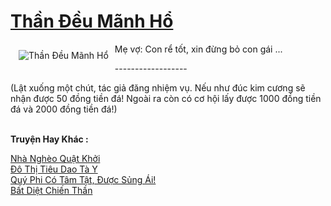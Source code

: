 <a href="https://truyenwiki.net/than-deu-manh-ho.35731/" title="Thần Đều Mãnh Hổ"><h1>Thần Đều Mãnh Hổ</h1></a><div style="display:table"><img align="right" style="float: left; padding: 10px;" src="https://truyenwiki.net/a/img/str/src/35731.jpg" alt="Thần Đều Mãnh Hổ">Mẹ vợ: Con rể tốt, xin đừng bỏ con gái ...<p></p> ------------------<p></p> (Lật xuống một chút, tác giả đăng nhiệm vụ. Nếu như đúc kim cương sẽ nhận được 50 đồng tiền đá! Ngoài ra còn có cơ hội lấy được 1000 đồng tiền đá và 2000 đồng tiền đá!)</div><p><br><b>Truyện Hay Khác :</b></p><a href="https://truyenwiki.net/nha-ngheo-quat-khoi.35638/" alt="Nhà Nghèo Quật Khởi">Nhà Nghèo Quật Khởi</a><br/><a href="https://github.com/nownovels/wikidich/tree/master/truyenhay/36390" alt="Đô Thị Tiêu Dao Tà Y">Đô Thị Tiêu Dao Tà Y</a><br/><a href="https://sangtacviet.wordpress.com/2020/10/22/quy-phi-co-tam-tat-duoc-sung-ai/" alt="Quý Phi Có Tâm Tật, Được Sủng Ái!">Quý Phi Có Tâm Tật, Được Sủng Ái!</a><br/><a href="https://sangtacviet.wordpress.com/2020/10/22/bat-diet-chien-than/" alt="Bất Diệt Chiến Thần">Bất Diệt Chiến Thần</a><br/>